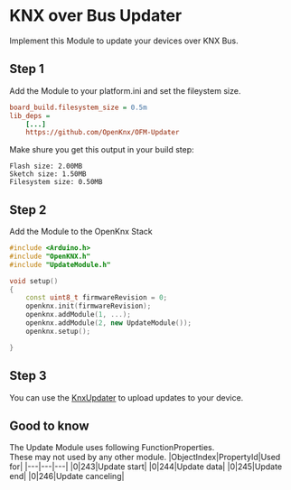 # KNX over Bus Updater

Implement this Module to update your devices over KNX Bus.  

## Step 1
Add the Module to your platform.ini and set the fileystem size.  
```ini
board_build.filesystem_size = 0.5m
lib_deps = 
    [...]
	https://github.com/OpenKnx/OFM-Updater
```

Make shure you get this output in your build step:
```
Flash size: 2.00MB
Sketch size: 1.50MB
Filesystem size: 0.50MB
```

## Step 2
Add the Module to the OpenKnx Stack
```C++
#include <Arduino.h>
#include "OpenKNX.h"
#include "UpdateModule.h"

void setup()
{
	const uint8_t firmwareRevision = 0;
    openknx.init(firmwareRevision);
    openknx.addModule(1, ...);
    openknx.addModule(2, new UpdateModule());
    openknx.setup();

}
```

## Step 3
You can use the [KnxUpdater](https://github.com/thewhobox/KnxUpdater) to upload updates to your device.

## Good to know
The Update Module uses following FunctionProperties.  
These may not used by any other module.
|ObjectIndex|PropertyId|Used for|
|---|---|---|
|0|243|Update start|
|0|244|Update data|
|0|245|Update end|
|0|246|Update canceling|